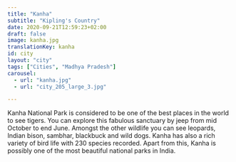 ```yaml
---
title: "Kanha"
subtitle: "Kipling's Country"
date: 2020-09-21T12:59:23+02:00
draft: false
image: kanha.jpg
translationKey: kanha
id: city
layout: "city"
tags: ["Cities", "Madhya Pradesh"] 
carousel:
  - url: "kanha.jpg"
  - url: "city_205_large_3.jpg"

---
```


Kanha National Park is considered to be one of the best places in the world to see tigers. You can explore this fabulous sanctuary by jeep from mid October to end June. Amongst the other wildlife you can see leopards, Indian bison, sambhar, blackbuck and wild dogs. Kanha has also a rich variety of bird life with 230 species recorded. Apart from this, Kanha is possibly one of the most beautiful national parks in India.

